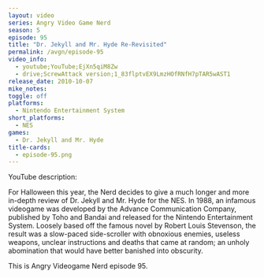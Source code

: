 ```yaml
---
layout: video
series: Angry Video Game Nerd
season: 5
episode: 95
title: "Dr. Jekyll and Mr. Hyde Re-Revisited"
permalink: /avgn/episode-95
video_info:
  - youtube;YouTube;EjXn5qiM8Zw
  - drive;ScrewAttack version;1_83flptvEX9LmzHOfRNfH7pTAR5wAST1
release_date: 2010-10-07
mike_notes:
toggle: off
platforms:
  - Nintendo Entertainment System
short_platforms:
  - NES
games:
  - Dr. Jekyll and Mr. Hyde
title-cards:
  - episode-95.png
---
```


<p class="yt-description">YouTube description:</p>

For Halloween this year, the Nerd decides to give a much longer and more in-depth review of Dr. Jekyll and Mr. Hyde for the NES. In 1988, an infamous videogame was developed by the Advance Communication Company, published by Toho and Bandai and released for the Nintendo Entertainment System. Loosely based off the famous novel by Robert Louis Stevenson, the result was a slow-paced side-scroller with obnoxious enemies, useless weapons, unclear instructions and deaths that came at random; an unholy abomination that would have better banished into obscurity. 

This is Angry Videogame Nerd episode 95.